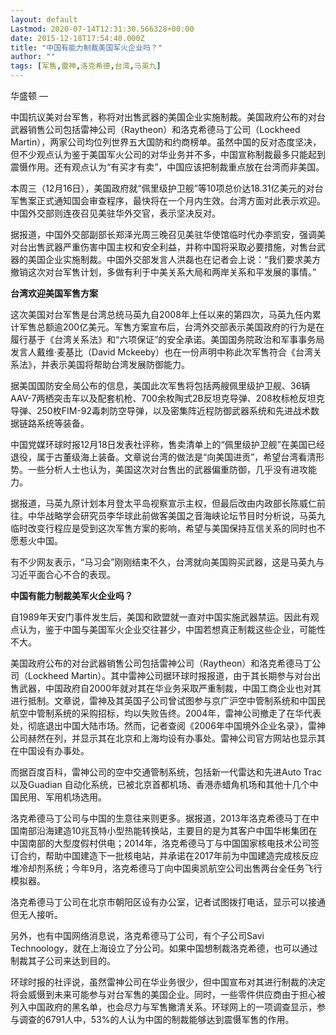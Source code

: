 ```yaml
---
layout: default
Lastmod: 2020-07-14T12:31:30.566328+00:00
date: 2015-12-18T17:54:40.000Z
title: "中国有能力制裁美国军火企业吗？"
author: ""
tags: [军售,雷神,洛克希德,台湾,马英九]
---
```


华盛顿 — 

中国抗议美对台军售，称将对出售武器的美国企业实施制裁。美国政府公布的对台武器销售公司包括雷神公司（Raytheon）和洛克希德马丁公司（Lockheed Martin），两家公司均位列世界五大国防和约商榜单。虽然中国的反对态度坚决，但不少观点认为鉴于美国军火公司的对华业务并不多，中国宣称制裁最多只能起到震慑作用。还有观点认为“有买才有卖”，中国应该把制裁重点放在台湾而非美国。

本周三（12月16日），美国政府就“佩里级护卫舰”等10项总价达18.31亿美元的对台军售案正式通知国会审查程序，最快将在一个月内生效。台湾方面对此表示欢迎。中国外交部则连夜召见美驻华外交官，表示坚决反对。

据报道，中国外交部副部长郑泽光周三晚召见美驻华使馆临时代办李凯安，强调美对台出售武器严重伤害中国主权和安全利益，并称中国将采取必要措施，对售台武器的美国企业实施制裁。中国外交部发言人洪磊也在记者会上说：“我们要求美方撤销这次对台军售计划，多做有利于中美关系大局和两岸关系和平发展的事情。”

**台湾欢迎美国军售方案**

这次美国对台军售是台湾总统马英九自2008年上任以来的第四次，马英九任内累计军售总额逾200亿美元。军售方案宣布后，台湾外交部表示美国政府的行为是在履行基于《台湾关系法》和“六项保证”的安全承诺。美国国务院政治和军事事务局发言人戴维·麦基比（David Mckeeby）也在一份声明中称此次军售符合《台湾关系法》，并表示美国将帮助台湾发展防御能力。

据美国国防安全局公布的信息，美国此次军售将包括两艘佩里级护卫舰、36辆AAV-7两栖突击车以及配套机枪、700余枚陶式2B反坦克导弹、208枚标枪反坦克导弹、250枚FIM-92毒刺防空导弹，以及密集阵近程防御武器系统和先进战术数据链路系统等装备。

中国党媒环球时报12月18日发表社评称，售卖清单上的“佩里级护卫舰”在美国已经退役，属于古董级海上装备。文章说台湾的做法是“向美国进贡”，希望台湾看清形势。一些分析人士也认为，美国这次对台售出的武器偏重防御，几乎没有进攻能力。

据报道，马英九原计划本月登太平岛视察宣示主权，但最后改由内政部长陈威仁前往。中华战略学会研究员李华球此前做客美国之音海峡论坛节目时分析说，马英九临时改变行程应是受到这次军售方案的影响，希望与美国保持互信关系的同时也不愿惹火中国。

有不少网友表示，“马习会”刚刚结束不久，台湾就向美国购买武器，这是马英九与习近平面合心不合的表现。

**中国有能力制裁美军火企业吗？**

自1989年天安门事件发生后，美国和欧盟就一直对中国实施武器禁运。因此有观点认为，鉴于中国与美国军火企业交往甚少，中国若想真正制裁这些企业，可能性不大。

美国政府公布的对台武器销售公司包括雷神公司（Raytheon）和洛克希德马丁公司（Lockheed Martin）。其中雷神公司据环球时报报道，由于其长期参与对台出售武器，中国政府自2000年就对其在华业务采取严重制裁，中国工商企业也对其进行抵制。文章说，雷神及其英国子公司曾试图参与京广沪空中管制系统和中国民航空中管制系统的采购招标，均以失败告终。2004年，雷神公司撤走了在华代表处，彻底退出中国大陆市场。然而，记者查阅《2006年中国境外企业名录》，雷神公司赫然在列，并显示其在北京和上海均设有办事处。雷神公司官方网站也显示其在中国设有办事处。

而据百度百科，雷神公司的空中交通管制系统，包括新一代雷达和先进Auto Trac以及Guadian 自动化系统，已被北京首都机场、香港赤蜡角机场和其他十几个中国民用、军用机场选用。

洛克希德马丁公司与中国的生意往来则更多。据报道，2013年洛克希德马丁在中国南部沿海建造10兆瓦特小型热能转换站，主要目的是为其客户中国华彬集团在中国南部的大型度假村供电；2014年，洛克希德马丁与中国国家核电技术公司签订合约，帮助中国建造下一批核电站，并承诺在2017年前为中国建造完成核反应堆冷却剂系统；今年9月，洛克希德马丁向中国奥凯航空公司出售两台全任务飞行模拟器。

洛克希德马丁公司在北京市朝阳区设有办公室，记者试图拨打电话，显示可以接通但无人接听。

另外，也有中国网络消息说，洛克希德马丁公司，有个子公司Savi Technoology，就在上海设立了分公司。如果中国想制裁洛克希德，也可以通过制裁其子公司来达到目的。

环球时报的社评说，虽然雷神公司在华业务很少，但中国宣布对其进行制裁的决定将会威慑到未来可能参与对台军售的美国企业。同时，一些零件供应商由于担心被列入中国政府的黑名单，也会尽力与军售撇清关系。环球网上的一项调查显示，参与调查的6791人中，53%的人认为中国的制裁能够达到震慑军售的作用。

